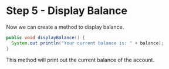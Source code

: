 # Step 5 - Display Balance

Now we can create a method to display balance.

```java
public void displayBalance() {
  System.out.println("Your current balance is: " + balance);
}
```

This method will print out the current balance of the account.
